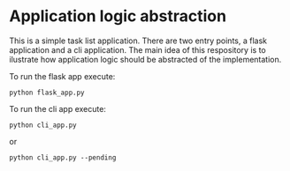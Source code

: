 # Application logic abstraction
This is a simple task list application. There are two entry points, a flask application and a cli application. The main idea of this respository is to ilustrate how application logic should be abstracted of the implementation.

To run the flask app execute:
```
python flask_app.py
```

To run the cli app execute:
```
python cli_app.py
```

or 

```
python cli_app.py --pending
```
